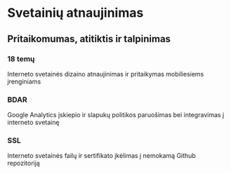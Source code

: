 # Svetainių atnaujinimas
## Pritaikomumas, atitiktis ir talpinimas

### 18 temų

Interneto svetainės dizaino atnaujinimas ir pritaikymas mobiliesiems įrenginiams

### BDAR

Google Analytics įskiepio ir slapukų politikos paruošimas bei integravimas į interneto svetainę

### SSL

Interneto svetainės failų ir sertifikato įkėlimas į nemokamą Github repozitoriją
